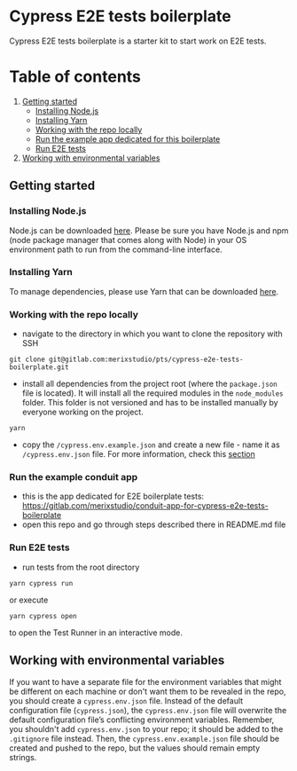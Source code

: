 # Cypress E2E tests boilerplate
Cypress E2E tests boilerplate is a starter kit to start work on E2E tests.

# Table of contents
1. [Getting started](#installation)
    * [Installing Node.js](#node)
    * [Installing Yarn](#yarn)
    * [Working with the repo locally](#locally)
    * [Run the example app dedicated for this boilerplate](#app)
    * [Run E2E tests](#tests)
2. [Working with environmental variables](#variables)
## Getting started<a name="installation"></a>
### Installing Node.js<a name="node"></a>
Node.js can be downloaded [here](https://nodejs.org/en/).
Please be sure you have Node.js and npm (node package manager that comes along with Node) in your OS environment path to run from the command-line interface.
### Installing Yarn<a name="yarn"></a>
To manage dependencies, please use Yarn that can be downloaded [here](https://yarnpkg.com/).

### Working with the repo locally<a name="locally"></a>

- navigate to the directory in which you want to clone the repository with SSH

~~~
git clone git@gitlab.com:merixstudio/pts/cypress-e2e-tests-boilerplate.git
~~~

- install all dependencies from the project root (where the `package.json` file is located). It will install all the required modules in the `node_modules` folder. This folder is not versioned and has to be installed manually by everyone working on the project.
~~~
yarn
~~~

- copy the `/cypress.env.example.json` and create a new file - name it as `/cypress.env.json` file. For more information, check this [section](#variables)

### Run the example conduit app <a name="app"></a>
- this is the app dedicated for E2E boilerplate tests: https://gitlab.com/merixstudio/conduit-app-for-cypress-e2e-tests-boilerplate 
- open this repo and go through steps described there in README.md file

### Run E2E tests<a name="tests"></a>
- run tests from the root directory
~~~
yarn cypress run
~~~

or execute
~~~
yarn cypress open
~~~
to open the Test Runner in an interactive mode.

## Working with environmental variables <a name="variables"></a>
If you want to have a separate file for the environment variables that might be different on each machine or don't want them to be revealed in the repo, you should create a `cypress.env.json` file. Instead of the default configuration file (`cypress.json`), the `cypress.env.json` file will overwrite the default configuration file’s conflicting environment variables. Remember, you shouldn't add `cypress.env.json` to your repo; it should be added to the `.gitignore` file instead. Then, the `cypress.env.example.json` file should be created and pushed to the repo, but the values should remain empty strings.
